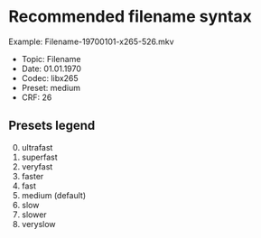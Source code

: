# Recommended filename syntax

Example: Filename-19700101-x265-526.mkv

- Topic: Filename
- Date: 01.01.1970
- Codec: libx265
- Preset: medium
- CRF: 26

## Presets legend

0. ultrafast
1. superfast
2. veryfast
3. faster
4. fast
5. medium (default)
6. slow
7. slower
8. veryslow